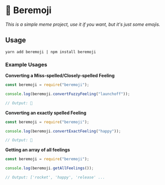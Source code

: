 # 🤩 Beremoji

_This is a simple meme project, use it if you want, but it's just some emojis._

## Usage

`yarn add beremoji | npm install beremoji`
<br>
### Example Usages

**Converting a Miss-spelled/Closely-spelled Feeling**
```js
const beremoji = require("beremoji");

console.log(beremoji.convertFuzzyFeeling("launchoff"));

// Output: 🚀
```

**Converting an exactly spelled Feeling**
```js
const beremoji = require("beremoji");

console.log(beremoji.convertExactFeeling("happy"));

// Output: 🥳
```

**Getting an array of all feelings**
```js
const beremoji = require("beremoji");

console.log(beremoji.getAllFeelings());

// Output: ['rocket', 'happy', 'release' ...
```
